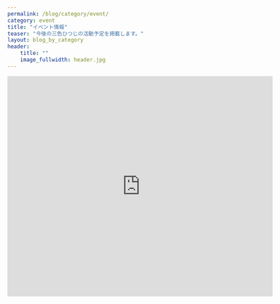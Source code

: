 ```yaml
---
permalink: /blog/category/event/
category: event
title: "イベント情報"
teaser: "今後の三色ひつじの活動予定を掲載します。"
layout: blog_by_category
header:
    title: ""
    image_fullwidth: header.jpg
---
```


<!--google calendar-->
<iframe src="https://calendar.google.com/calendar/b/1/embed?showTitle=0&amp;showDate=0&amp;showPrint=0&amp;showTz=0&amp;height=500&amp;wkst=1&amp;hl=ja&amp;bgcolor=%23ffffff&amp;src=m9h10bvbl2pbor2ugk47jkqn4c%40group.calendar.google.com&amp;color=%23875509&amp;src=ja.japanese%23holiday%40group.v.calendar.google.com&amp;color=%2329527A&amp;ctz=Asia%2FTokyo" style="border-width:0" width="600" height="500" frameborder="0" scrolling="no"></iframe>